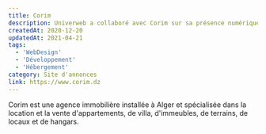 ```yaml
---
title: Corim
description: Univerweb a collaboré avec Corim sur sa présence numérique. Nous avons créé le site web et nous assurons son hébergement.
createdAt: 2020-12-20
updatedAt: 2021-04-21
tags:
  - 'WebDesign'
  - 'Développement'
  - 'Hébergement'
category: Site d'annonces
link: https://www.corim.dz
---
```


Corim est une agence immobilière installée à Alger et spécialisée dans la location et la vente d'appartements, de villa, d'immeubles, de terrains, de locaux et de hangars.
